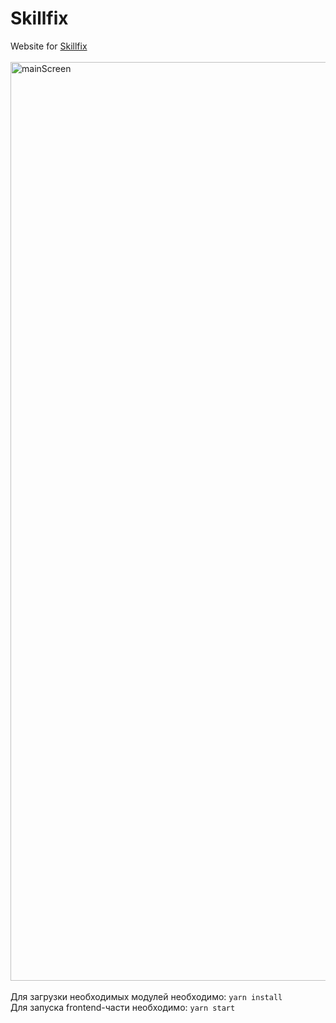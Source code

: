 # **Skillfix**
Website for <a href="http://skillfix-platform.ru">Skillfix</a><br/><br/>
<img width="1470" alt="mainScreen" src="https://github.com/qookieFaitPipi/skillfix/assets/58183484/5e8eaa29-a7fc-4cb2-9a25-0f1d6cde6a55"><br/><br/>
Для загрузки необходимых модулей необходимо: `yarn install`<br/>
Для запуска frontend-части необходимо: `yarn start`

